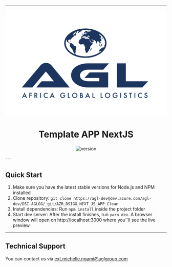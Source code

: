 -------------------------------------------------------------------------------------------------------------------------------------------------------
<p align="center">
    <a href="https://aglgroup.com" title="aglgroup.com">
        <img src="public/logos/logo_AGL_rgb_Blue.png" alt="AGL GROUP">
    </a>
</p>
<h1 align="center">
    <b>Template APP NextJS</b>
</h1>
<div align="center">

![version](https://img.shields.io/badge/version-1.0.0-blue.svg)
</div>
---

<h2>
    Quick Start
</h2>
<ol>
    <li>Make sure you have the latest stable versions for Node.js and NPM installed</li>
    <li>Clone repository: <code>git clone https://agl-dev@dev.azure.com/agl-dev/DSI-AGLGG/_git/AZR_DSIGG_NEXT_JS_APP_Clean</code></li>
    <li>Install dependencies: Run <code>npm install</code> inside the project folder</li>
    <li>Start dev server: After the install finishes, run <code>yarn dev</code>. A browser window will open on http://localhost:3000 where you''ll see the live preview</li>
</ol>

---

<h2>
    Technical Support
</h2>
<p>
    You can contact us via <a href="mailto:ext.michelle.ngami@aglgroup.com" title="send mail">
        ext.michelle.ngami@aglgroup.com
    </a>
</p>
